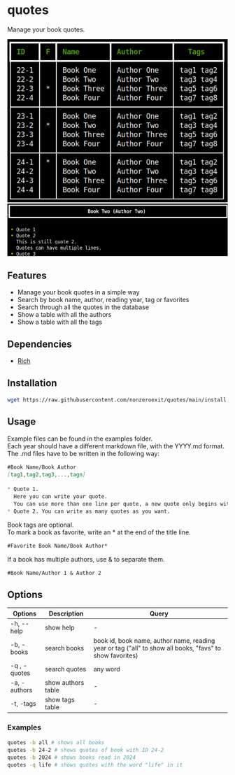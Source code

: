 # quotes

Manage your book quotes.

![books_table](./img/books_table.png)
![books_quotes](./img/book_quotes.png)

## Features

* Manage your book quotes in a simple way
* Search by book name, author, reading year, tag or favorites
* Search through all the quotes in the database
* Show a table with all the authors
* Show a table with all the tags

## Dependencies

* [Rich](https://pypi.org/project/rich/)

## Installation

```bash
wget https://raw.githubusercontent.com/nonzeroexit/quotes/main/install.sh -P /tmp && bash /tmp/install.sh
```

## Usage

Example files can be found in the examples folder.  
Each year should have a different markdown file, with the YYYY.md format. The .md files have to be written in the following way:

```markdown
#Book Name/Book Author
[tag1,tag2,tag3,...,tagn]

* Quote 1.
  Here you can write your quote.
  You can use more than one line per quote, a new quote only begins with "*"
* Quote 2. You can write as many quotes as you want.
```

Book tags are optional.  
To mark a book as favorite, write an * at the end of the title line.

```markdown
#Favorite Book Name/Book Author*
```

If a book has multiple authors, use & to separate them.

```markdown
#Book Name/Author 1 & Author 2
```

## Options

| Options      | Description        | Query                                                                                                   |
| ------------ | ------------------ | ------------------------------------------------------------------------------------------------------- |
| -h, --help   | show help          | -                                                                                                       |
| -b, -books   | search books       | book id, book name, author name, reading year or tag ("all" to show all books, "favs" to show favorites)|
| -q , -quotes | search quotes      | any word                                                                                                |
| -a, -authors | show authors table | -                                                                                                       |
| -t, -tags    | show tags table    | -                                                                                                       |

### Examples

```bash
quotes -b all # shows all books
quotes -b 24-2 # shows quotes of book with ID 24-2
quotes -b 2024 # shows books read in 2024
quotes -q life # shows quotes with the word "life" in it
```
